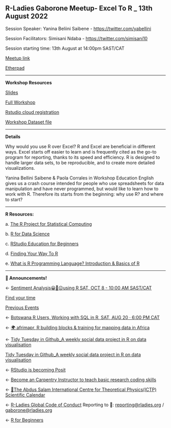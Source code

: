 ## R-Ladies Gaborone Meetup-  Excel To R _ 13th August 2022

Session Speaker: Yanina Beliini Saibene - https://twitter.com/yabellini

Session Facilitators: Simisani Ndaba - https://twitter.com/simisani10

Session starting time: 13th August at 14:00pm SAST/CAT

[Meetup link](https://www.meetup.com/rladies-gaborone/events/286104389/)

[Etherpad](https://etherpad.p2pu.org/p/ExcelToR_13_08_2022)

----------------------------------------------------------------------------------------------------------------------------------   
**Workshop Resources**

[Slides](https://docs.google.com/presentation/d/1QQefilm9_QL9Aq7niYDmYoPYKLLiDd_aUuo7NRrfUpA/edit?usp=sharing)

[Full Workshop](https://yabellini.netlify.app/courses/fromspreadsheettor/)

[Rstudio cloud registration](https://rstudio.cloud/content/3174865)

[Workshop Dataset file](https://yabellini.github.io/fromSpreadSheetToR/rstudio-project-penguins.zip)

----------------------------------------------------------------------------------------------------------------------------------
**Details**

Why would you use R over Excel?
R and Excel are beneficial in different ways. Excel starts off easier to learn and is frequently cited as the go-to program for reporting, thanks to its speed and efficiency. R is designed to handle larger data sets, to be reproducible, and to create more detailed visualizations.

Yanina Bellini Saibene & Paola Corrales in Workshop Education English gives us a crash course intended for people who use spreadsheets for data manipulation and have never programmed, but would like to learn how to work with R. Therefore its starts from the beginning: why use R? and where to start?

----------------------------------------------------------------------------------------------------------------------------------  

**R Resources:** 

a. [The R Project for Statistical Computing](https://www.r-project.org/)

b. [R for Data Science](https://r4ds.had.co.nz/)

c. [RStudio Education for Beginners](https://education.rstudio.com/learn/beginner/)

d. [Finding Your Way To R](https://education.rstudio.com/learn/)

e. [What is R Programming Language? Introduction & Basics of R](https://www.guru99.com/r-programming-introduction-basics.html)

----------------------------------------------------------------------------------------------------------------------------------  

**📢 Announcements!**

<- [Sentiment Analysis😀🤔☹️using R SAT, OCT 8 - 10:00 AM SAST/CAT](https://www.meetup.com/rladies-gaborone/events/286102816/)

 [Find your time](https://www.timeanddate.com/worldclock/fixedtime.html?msg=Sentiment+Analysis+using+R+%F0%9F%98%80%F0%9F%A4%94%E2%98%B9%EF%B8%8F&iso=20221008T12&ah=1)

 [Previous Events](https://www.youtube.com/channel/UCMzxf1PB54mTnWJVE8xdGlw)

<- [Botswana R Users, Working with SQL in R, SAT, AUG 20 · 6:00 PM CAT](https://www.meetup.com/botswana-r-users/events/287299746/)

<- [🌍 afrimapr, R building blocks & training for mapping data in Africa](https://twitter.com/afrimapr)

<- [Tidy Tuesday in Github_A weekly social data project in R on data visualisation](https://github.com/rfordatascience/tidytuesday)

   [Tidy Tuesday in Github_A weekly social data project in R on data visualisation](https://twitter.com/tidytuesday_bot?lang=en)

<- [RStudio is becoming Posit](https://www.rstudio.com/blog/rstudio-is-becoming-posit/)

<- [Become an Carpentry Instructor to teach basic research coding skills](https://carpentries.org/become-instructor/)
 
<- [📆The Abdus Salam International Centre for Theoretical Physics(ICTP) Scientific Calendar](https://www.ictp.it/scientific-calendar.aspx)

<- [R-Ladies Global Code of Conduct](https://rladies.org/code-of-conduct/#:~:text=R%2DLadies%20is%20dedicated%20to,lists%2C%20both%20online%20and%20offline)
          Reporting to  📧: reporting@rladies.org  /  gaborone@rladies.org
      
<- [R for Beginners](https://education.rstudio.com/learn/)
